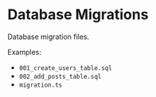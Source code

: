 # Database Migrations

Database migration files.

Examples:
- `001_create_users_table.sql`
- `002_add_posts_table.sql`
- `migration.ts`